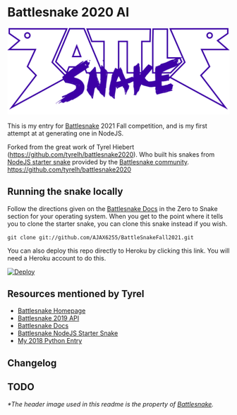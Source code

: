 # Battlesnake 2020 AI
![Battlesnake 2020](./static/logo.png)

This is my entry for [Battlesnake](https://www.battlesnake.io) 2021 Fall competition, and is my first attempt at at generating one in NodeJS.

Forked from the great work of Tyrel Hiebert (https://github.com/tyrelh/battlesnake2020).
Who built his snakes from [NodeJS starter snake](https://github.com/battlesnakeio/starter-snake-node) provided by the [Battlesnake community](https://github.com/battlesnakeio/community).
https://github.com/tyrelh/battlesnake2020

## Running the snake locally
Follow the directions given on the [Battlesnake Docs](http://docs.battlesnake.io/zero-to-snake-linux.html) in the Zero to Snake section for your operating system. When you get to the point where it tells you to clone the starter snake, you can clone this snake instead if you wish.
```shell
git clone git://github.com/AJAX6255/BattleSnakeFall2021.git
```
You can also deploy this repo directly to Heroku by clicking this link. You will need a Heroku account to do this.

[![Deploy](https://www.herokucdn.com/deploy/button.png)](https://heroku.com/deploy)

## Resources mentioned by Tyrel
* [Battlesnake Homepage](https://www.battlesnake.io/)
* [Battlesnake 2019 API](http://docs.battlesnake.io/snake-api.html)
* [Battlesnake Docs](http://docs.battlesnake.io)
* [Battlesnake NodeJS Starter Snake](https://github.com/battlesnakeio/starter-snake-node)
* [My 2018 Python Entry](https://github.com/tyrelh/battlesnake2018)

## Changelog

## TODO


_*The header image used in this readme is the property of [Battlesnake](https://www.battlesnake.io/)._
